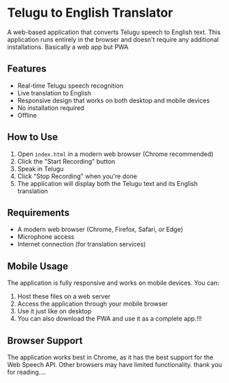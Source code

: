 # Telugu to English Translator

A web-based application that converts Telugu speech to English text. This application runs entirely in the browser and doesn't require any additional installations. Basically a web app but PWA

## Features

- Real-time Telugu speech recognition
- Live translation to English
- Responsive design that works on both desktop and mobile devices
- No installation required
- Offline

## How to Use

1. Open `index.html` in a modern web browser (Chrome recommended)
2. Click the "Start Recording" button
3. Speak in Telugu
4. Click "Stop Recording" when you're done
5. The application will display both the Telugu text and its English translation

## Requirements

- A modern web browser (Chrome, Firefox, Safari, or Edge)
- Microphone access
- Internet connection (for translation services)

## Mobile Usage

The application is fully responsive and works on mobile devices. You can:

1. Host these files on a web server
2. Access the application through your mobile browser
3. Use it just like on desktop
4. You can also download the PWA and use it as a complete app.!!!

## Browser Support

The application works best in Chrome, as it has the best support for the Web Speech API. Other browsers may have limited functionality.
thank you for reading....

